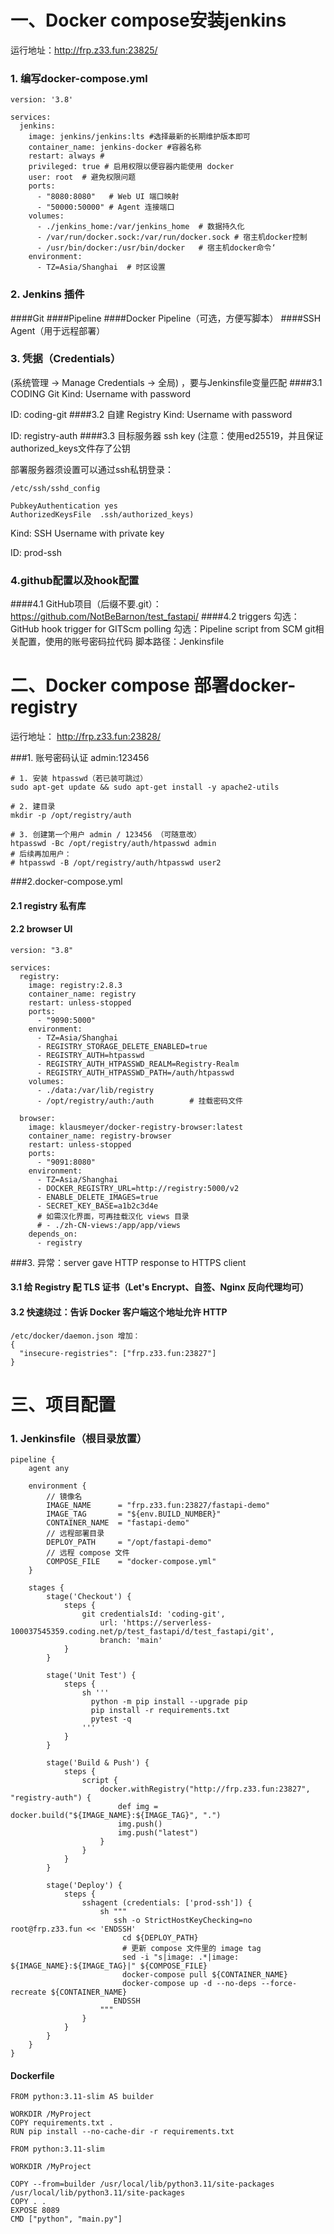 # 一、Docker compose安装jenkins
运行地址：http://frp.z33.fun:23825/
###  1. 编写docker-compose.yml
```
version: '3.8'

services:
  jenkins:
    image: jenkins/jenkins:lts #选择最新的长期维护版本即可
    container_name: jenkins-docker #容器名称
    restart: always #
    privileged: true # 启用权限以便容器内能使用 docker
    user: root  # 避免权限问题
    ports:
      - "8080:8080"   # Web UI 端口映射
      - "50000:50000" # Agent 连接端口
    volumes:
      - ./jenkins_home:/var/jenkins_home  # 数据持久化
      - /var/run/docker.sock:/var/run/docker.sock # 宿主机docker控制
      - /usr/bin/docker:/usr/bin/docker   # 宿主机docker命令‘
    environment:
      - TZ=Asia/Shanghai  # 时区设置

```
### 2. Jenkins 插件
####Git
####Pipeline
####Docker Pipeline（可选，方便写脚本）
####SSH Agent（用于远程部署）

### 3. 凭据（Credentials）
(系统管理 → Manage Credentials → 全局)
，要与Jenkinsfile变量匹配
####3.1 CODING Git
Kind: Username with password

ID: coding-git
####3.2 自建 Registry
Kind: 
Username with password

ID: registry-auth
####3.3 目标服务器 ssh key
(注意：使用ed25519，并且保证authorized_keys文件存了公钥

部署服务器须设置可以通过ssh私钥登录：
```
/etc/ssh/sshd_config

PubkeyAuthentication yes
AuthorizedKeysFile	.ssh/authorized_keys)
```


Kind: SSH Username with private key

ID: prod-ssh

### 4.github配置以及hook配置
####4.1 GitHub项目（后缀不要.git）：https://github.com/NotBeBarnon/test_fastapi/
####4.2 triggers
勾选：GitHub hook trigger for GITScm polling
勾选：Pipeline script from SCM
git相关配置，使用的账号密码拉代码
脚本路径：Jenkinsfile

# 二、Docker compose 部署docker-registry
运行地址： http://frp.z33.fun:23828/

###1. 账号密码认证
admin:123456
```
# 1. 安装 htpasswd（若已装可跳过）
sudo apt-get update && sudo apt-get install -y apache2-utils

# 2. 建目录
mkdir -p /opt/registry/auth

# 3. 创建第一个用户 admin / 123456 （可随意改）
htpasswd -Bc /opt/registry/auth/htpasswd admin
# 后续再加用户：
# htpasswd -B /opt/registry/auth/htpasswd user2
```
###2.docker-compose.yml
#### 2.1 registry 私有库
#### 2.2 browser UI
```
version: "3.8"

services:
  registry:
    image: registry:2.8.3
    container_name: registry
    restart: unless-stopped
    ports:
      - "9090:5000"
    environment:
      - TZ=Asia/Shanghai
      - REGISTRY_STORAGE_DELETE_ENABLED=true
      - REGISTRY_AUTH=htpasswd
      - REGISTRY_AUTH_HTPASSWD_REALM=Registry-Realm
      - REGISTRY_AUTH_HTPASSWD_PATH=/auth/htpasswd
    volumes:
      - ./data:/var/lib/registry
      - /opt/registry/auth:/auth        # 挂载密码文件

  browser:
    image: klausmeyer/docker-registry-browser:latest
    container_name: registry-browser
    restart: unless-stopped
    ports:
      - "9091:8080"
    environment:
      - TZ=Asia/Shanghai
      - DOCKER_REGISTRY_URL=http://registry:5000/v2
      - ENABLE_DELETE_IMAGES=true
      - SECRET_KEY_BASE=a1b2c3d4e
      # 如需汉化界面，可再挂载汉化 views 目录
      # - ./zh-CN-views:/app/app/views
    depends_on:
      - registry

```
###3. 异常：server gave HTTP response to HTTPS client
#### 3.1 给 Registry 配 TLS 证书（Let's Encrypt、自签、Nginx 反向代理均可）
#### 3.2 快速绕过：告诉 Docker 客户端这个地址允许 HTTP
```
/etc/docker/daemon.json 增加：
{
  "insecure-registries": ["frp.z33.fun:23827"]
}
```

# 三、项目配置

### 1. Jenkinsfile（根目录放置）
```
pipeline {
    agent any

    environment {
        // 镜像名
        IMAGE_NAME      = "frp.z33.fun:23827/fastapi-demo"
        IMAGE_TAG       = "${env.BUILD_NUMBER}"
        CONTAINER_NAME  = "fastapi-demo"
        // 远程部署目录
        DEPLOY_PATH     = "/opt/fastapi-demo"
        // 远程 compose 文件
        COMPOSE_FILE    = "docker-compose.yml"
    }

    stages {
        stage('Checkout') {
            steps {
                git credentialsId: 'coding-git',
                    url: 'https://serverless-100037545359.coding.net/p/test_fastapi/d/test_fastapi/git',
                    branch: 'main'
            }
        }

        stage('Unit Test') {
            steps {
                sh '''
                  python -m pip install --upgrade pip
                  pip install -r requirements.txt
                  pytest -q
                '''
            }
        }

        stage('Build & Push') {
            steps {
                script {
                    docker.withRegistry("http://frp.z33.fun:23827", "registry-auth") {
                        def img = docker.build("${IMAGE_NAME}:${IMAGE_TAG}", ".")
                        img.push()
                        img.push("latest")
                    }
                }
            }
        }

        stage('Deploy') {
            steps {
                sshagent (credentials: ['prod-ssh']) {
                    sh """
                       ssh -o StrictHostKeyChecking=no root@frp.z33.fun << 'ENDSSH'
                         cd ${DEPLOY_PATH}
                         # 更新 compose 文件里的 image tag
                         sed -i "s|image: .*|image: ${IMAGE_NAME}:${IMAGE_TAG}|" ${COMPOSE_FILE}
                         docker-compose pull ${CONTAINER_NAME}
                         docker-compose up -d --no-deps --force-recreate ${CONTAINER_NAME}
                       ENDSSH
                    """
                }
            }
        }
    }
}
```
#### Dockerfile
```
FROM python:3.11-slim AS builder

WORKDIR /MyProject
COPY requirements.txt .
RUN pip install --no-cache-dir -r requirements.txt

FROM python:3.11-slim

WORKDIR /MyProject

COPY --from=builder /usr/local/lib/python3.11/site-packages /usr/local/lib/python3.11/site-packages
COPY . .
EXPOSE 8089
CMD ["python", "main.py"]
```
